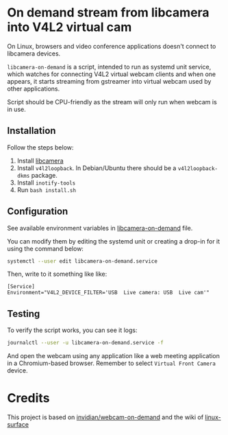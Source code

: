 # On demand stream from libcamera into V4L2 virtual cam

On Linux, browsers and video conference applications doesn't connect to libcamera devices.

`libcamera-on-demand` is a script, intended to run as systemd unit service, which watches for connecting
V4L2 virtual webcam clients and when one appears, it starts streaming from gstreamer into virtual webcam used by other applications.

Script should be CPU-friendly as the stream will only run when webcam is in use.

## Installation

Follow the steps below: 

1. Install [libcamera](docs/libcamera.md)
2. Install `v4l2loopback`. In Debian/Ubuntu there should be a `v4l2loopback-dkms` package.
3. Install `inotify-tools`
4. Run `bash install.sh`


## Configuration

See available environment variables in [libcamera-on-demand](libcamera-on-demand) file.

You can modify them by editing the systemd unit or creating a drop-in for it using the command below:

```sh
systemctl --user edit libcamera-on-demand.service
```

Then, write to it something like like:

```
[Service]
Environment="V4L2_DEVICE_FILTER='USB  Live camera: USB  Live cam'"
```

## Testing

To verify the script works, you can see it logs:

```sh
journalctl --user -u libcamera-on-demand.service -f
```

And open the webcam using any application like a web meeting application in a Chromium-based browser. Remember to select `Virtual Front Camera` device.



# Credits

This project is based on [invidian/webcam-on-demand](https://github.com/invidian/webcam-on-demand) and the wiki of [linux-surface](linux-surface)
